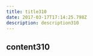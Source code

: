 ```yaml
---
title: title310
date: 2017-03-17T17:14:25.798Z
description: description310
---
```


## content310
  
